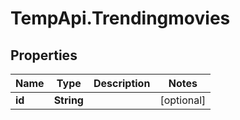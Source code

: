 # TempApi.Trendingmovies

## Properties

Name | Type | Description | Notes
------------ | ------------- | ------------- | -------------
**id** | **String** |  | [optional] 


